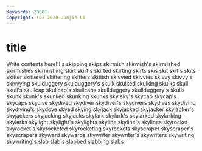 ```yaml
---
Keywords: 28601
Copyright: (C) 2020 Junjie Li
---
```


# title

Write contents here!!!
s 
skipping
skips 
skirmish 
skirmish's 
skirmished 
skirmishes 
skirmishing 
skirt 
skirt's 
skirted 
skirting
skirts 
skis 
skit 
skit's 
skits 
skitter 
skittered 
skittering 
skitters 
skittish
skivvied 
skivvies 
skivvy 
skivvy's 
skivvying 
skulduggery 
skulduggery's 
skulk 
skulked 
skulking
skulks 
skull 
skull's 
skullcap 
skullcap's 
skullcaps 
skullduggery 
skullduggery's 
skulls 
skunk
skunk's 
skunked 
skunking 
skunks 
sky 
sky's 
skycap 
skycap's 
skycaps 
skydive
skydived 
skydiver 
skydiver's 
skydivers 
skydives 
skydiving 
skydiving's 
skydove 
skyed 
skying
skyjack 
skyjacked 
skyjacker 
skyjacker's 
skyjackers 
skyjacking 
skyjacks 
skylark 
skylark's 
skylarked
skylarking 
skylarks 
skylight 
skylight's 
skylights 
skyline 
skyline's 
skylines 
skyrocket 
skyrocket's
skyrocketed 
skyrocketing 
skyrockets 
skyscraper 
skyscraper's 
skyscrapers 
skyward 
skywards 
skywriter 
skywriter's
skywriters 
skywriting 
skywriting's 
slab 
slab's 
slabbed 
slabbing 
slabs 
